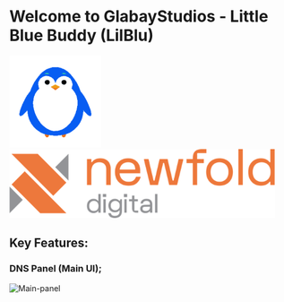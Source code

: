 # Welcome to GlabayStudios - Little Blue Buddy (LilBlu)

<img height="164" src="lilblu-large.png" alt="Little Blue Buddy" width="164"/> <img alt="Newfold Digital" height="123" src="newfold-asset-logo.png" width="474"/>

## **Key Features:**

### DNS Panel (Main UI);
<img src="DNS-Main.png.png" alt="Main-panel"/>